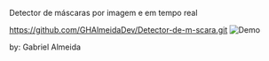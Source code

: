 Detector de máscaras por imagem e em tempo real

https://github.com/GHAlmeidaDev/Detector-de-m-scara.git
![Demo](assets/demo.gif)

by: Gabriel Almeida
